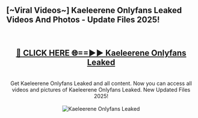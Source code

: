 <h2>[~Viral Videos~] Kaeleerene Onlyfans Leaked Videos And Photos - Update Files 2025!</h2>
<br>
<div align="center">
<h2><a href="https://top-ai-tools.click/QrbHav" rel="nofollow">🔴 CLICK HERE 🌐==►► Kaeleerene Onlyfans Leaked</a></h2>
<br>
Get Kaeleerene Onlyfans Leaked and all content. Now you can access all videos and pictures of Kaeleerene Onlyfans Leaked. New Updated Files 2025!
<br>
<br>
<a href="https://top-ai-tools.click/QrbHav" rel="nofollow" data-target="animated-image.originalLink"><img src="https://i.ibb.co.com/WyWwxjT/player-gif2.gif" alt="Kaeleerene Onlyfans Leaked" style="max-width: 100%; display: inline-block;" data-target="animated-image.originalImage"></a>
</div>
<br>
